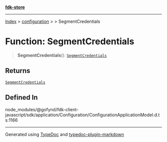 [**fdk-store**](../../../README.md)
***

[Index](../../../API.md) > [configuration](../../README.md) > [<internal>](../README.md) > SegmentCredentials

# Function: SegmentCredentials

> **SegmentCredentials**(): [`SegmentCredentials`](../type-aliases/type-alias.SegmentCredentials.md)

## Returns

[`SegmentCredentials`](../type-aliases/type-alias.SegmentCredentials.md)

## Defined In

node\_modules/@gofynd/fdk-client-javascript/sdk/application/Configuration/ConfigurationApplicationModel.d.ts:1166

***
Generated using [TypeDoc](https://typedoc.org/) and [typedoc-plugin-markdown](https://www.npmjs.com/package/typedoc-plugin-markdown)

